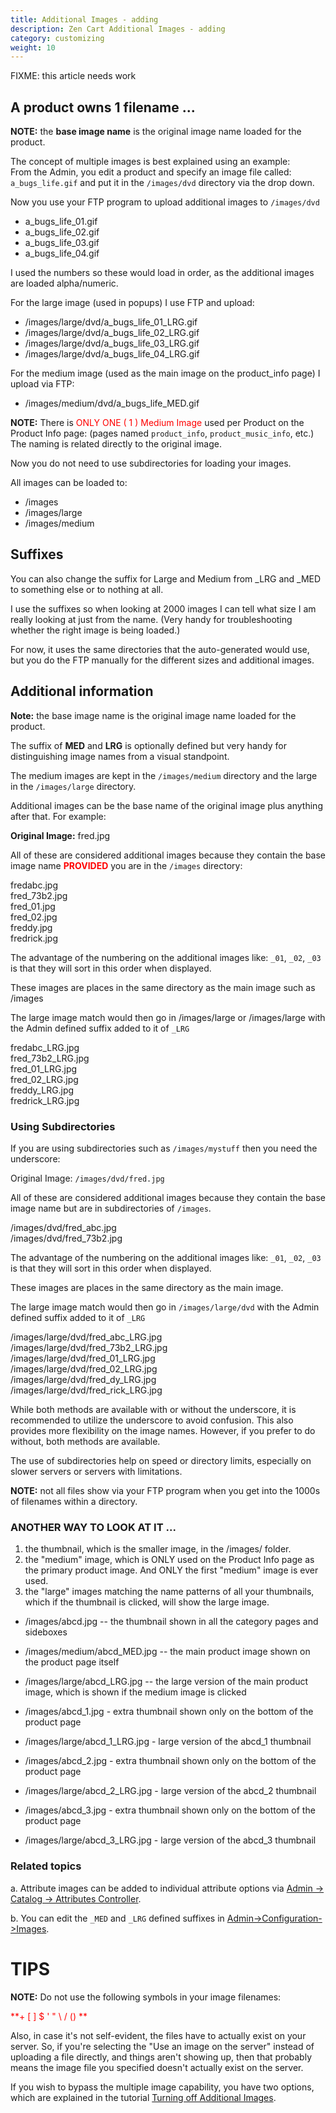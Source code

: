 ```yaml
---
title: Additional Images - adding 
description: Zen Cart Additional Images - adding 
category: customizing 
weight: 10
---
```


FIXME: this article needs work 

## A product owns 1 filename ...

**NOTE:** the **base image name** is the original image name loaded for the product.  

The concept of multiple images is best explained using an example:  
From the Admin, you edit a product and specify an image file called:  
`a_bugs_life.gif` and put it in the `/images/dvd` directory via the drop down.  

Now you use your FTP program to upload additional images to 
`/images/dvd`

*   a_bugs_life_01.gif
*   a_bugs_life_02.gif
*   a_bugs_life_03.gif
*   a_bugs_life_04.gif

I used the numbers so these would load in order, as the additional images are loaded alpha/numeric.  

For the large image (used in popups) I use FTP and upload:  

*   /images/large/dvd/a_bugs_life_01_LRG.gif
*   /images/large/dvd/a_bugs_life_02_LRG.gif
*   /images/large/dvd/a_bugs_life_03_LRG.gif
*   /images/large/dvd/a_bugs_life_04_LRG.gif

For the medium image (used as the main image on the product_info page) I upload via FTP:  

*   /images/medium/dvd/a_bugs_life_MED.gif

**NOTE:** There is <font color="#ff0000">ONLY ONE ( 1 ) Medium Image</font> used per Product on the Product Info page: (pages named `product_info`, `product_music_info`, etc.) The naming is related directly to the original image.  

Now you do not need to use subdirectories for loading your images.  

All images can be loaded to:  

*   /images
*   /images/large
*   /images/medium

## Suffixes

You can also change the suffix for Large and Medium from _LRG and _MED to something else or to nothing at all.  

I use the suffixes so when looking at 2000 images I can tell what size I am really looking at just from the name. (Very handy for troubleshooting whether the right image is being loaded.)  

For now, it uses the same directories that the auto-generated would use, but you do the FTP manually for the different sizes and additional images.  

## Additional information

**Note:** the base image name is the original image name loaded for the product.  

The suffix of **MED** and **LRG** is optionally defined but very handy for distinguishing image names from a visual standpoint.  

The medium images are kept in the `/images/medium` directory and the large in the `/images/large` directory.

Additional images can be the base name of the original image plus anything after that. For example:  

**Original Image:** fred.jpg  

All of these are considered additional images because they contain the base image name **<font color="#ff0000">PROVIDED</font>** you are in the 
`/images` directory:  

fredabc.jpg  
fred_73b2.jpg  
fred_01.jpg  
fred_02.jpg  
freddy.jpg  
fredrick.jpg  

The advantage of the numbering on the additional images like: `_01`, `_02`, `_03` is that they will sort in this order when displayed.  

These images are places in the same directory as the main image such as /images  

The large image match would then go in /images/large or /images/large with the Admin defined suffix added to it of `_LRG `

fredabc_LRG.jpg  
fred_73b2_LRG.jpg  
fred_01_LRG.jpg  
fred_02_LRG.jpg  
freddy_LRG.jpg  
fredrick_LRG.jpg  

### Using Subdirectories 
If you are using subdirectories such as `/images/mystuff`
then you need the underscore:

Original Image: `/images/dvd/fred.jpg`

All of these are considered additional images because they contain the base image name but are in subdirectories of `/images`.

/images/dvd/fred_abc.jpg  
/images/dvd/fred_73b2.jpg  

The advantage of the numbering on the additional images like: `_01`, `_02`, `_03` is that they will sort in this order when displayed.  

These images are places in the same directory as the main image. 

The large image match would then go in 
`/images/large/dvd` with the Admin defined suffix added to it of `_LRG`

/images/large/dvd/fred_abc_LRG.jpg  
/images/large/dvd/fred_73b2_LRG.jpg  
/images/large/dvd/fred_01_LRG.jpg  
/images/large/dvd/fred_02_LRG.jpg  
/images/large/dvd/fred_dy_LRG.jpg  
/images/large/dvd/fred_rick_LRG.jpg  

While both methods are available with or without the underscore, it is recommended to utilize the underscore to avoid confusion. This also provides more flexibility on the image names. However, if you prefer to do without, both methods are available.  

The use of subdirectories help on speed or directory limits, especially on slower servers or servers with limitations.  

**NOTE:** not all files show via your FTP program when you get into the 1000s of filenames within a directory.  

### ANOTHER WAY TO LOOK AT IT ...

1) the thumbnail, which is the smaller image, in the /images/ folder.  
2) the "medium" image, which is ONLY used on the Product Info page as the primary product image. And ONLY the first "medium" image is ever used.  
3) the "large" images matching the name patterns of all your thumbnails, which if the thumbnail is clicked, will show the large image.  

- /images/abcd.jpg -- the thumbnail shown in all the category pages and sideboxes  
- /images/medium/abcd_MED.jpg -- the main product image shown on the product page itself  
- /images/large/abcd_LRG.jpg -- the large version of the main product image, which is shown if the medium image is clicked  

- /images/abcd_1.jpg - extra thumbnail shown only on the bottom of the product page  
- /images/large/abcd_1_LRG.jpg - large version of the abcd_1 thumbnail  

- /images/abcd_2.jpg - extra thumbnail shown only on the bottom of the product page  
- /images/large/abcd_2_LRG.jpg - large version of the abcd_2 thumbnail  

- /images/abcd_3.jpg - extra thumbnail shown only on the bottom of the product page  
- /images/large/abcd_3_LRG.jpg - large version of the abcd_3 thumbnail  

### Related topics

a. Attribute images can be added to individual attribute options via [Admin -> Catalog -> Attributes Controller](/user/admin_pages/catalog/attributes_controller/).

b. You can edit the `_MED` and `_LRG` defined suffixes in [Admin->Configuration->Images](/user/admin_pages/configuration/configuration_images/).

# TIPS

**NOTE:** Do not use the following symbols in your image filenames: 

<font color="#ff0000">**+ [ ] $ ' " \ / ()  **</font>  

Also, in case it's not self-evident, the files have to actually exist on your server. So, if you're selecting the "Use an image on the server" instead of uploading a file directly, and things aren't showing up, then that probably means the image file you specified doesn't actually exist on the server.  

If you wish to bypass the multiple image capability, you have two options, which are explained in the tutorial 
[Turning off Additional Images](customizing/turning_off_additional_images).

